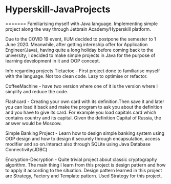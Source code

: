 # Hyperskill-JavaProjects
=======
Familiarising myself with Java language. 
Implementing simple project along the way through Jetbrain Academy/Hyperskill platform.

Due to the COVID 19 event, IIUM decided to postpone the semester to 1 June 2020. 
Meanwhile, after getting internship offer for Application Engineer(Java), having
quite a long holiday before coming back to the university, I decided to make 
simple projects in Java for the purpose of learning development in it and OOP concept.

Info regarding projects
Tictactoe - First project done to familiarise myself with the language. Not too clean code. Lazy to optimise or refactor.

CoffeeMachine - have two version where one of it is the version where I simplify and reduce the code.

Flashcard - Creating your own card with its definition.Then save it and later you can load it back
	    and make the program to ask you about the definition and you have to give its card.
	    For example you load capitals card which contains country and its capital.
	    Given the definition Capital of Russia, the answer would be Moscow.

Simple Banking Project - Learn how to design simple banking system using OOP design and how to design it securely 
                         through encapsulation, access modifier and so on.Interact also through SQLite using 
		         Java Database Connectivity(JDBC)

Encryption-Decryption - Quite trivial project about classic cryptography algorithm. The main thing I learn from this
			project is design pattern and how to apply it according to the situation. Design pattern learned
			in this project are Strategy, Factory and Template pattern. Used Strategy for this project.


